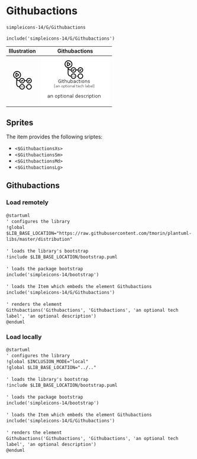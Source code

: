 # Githubactions


```text
simpleicons-14/G/Githubactions
```

```text
include('simpleicons-14/G/Githubactions')
```



| Illustration | Githubactions |
| :---: | :---: |
| ![illustration for Illustration](../../simpleicons-14/G/Githubactions.png) | ![illustration for Githubactions](../../simpleicons-14/G/Githubactions.Local.png) |



## Sprites
The item provides the following sriptes:

- `<$GithubactionsXs>`
- `<$GithubactionsSm>`
- `<$GithubactionsMd>`
- `<$GithubactionsLg>`





## Githubactions

### Load remotely
```plantuml
@startuml
' configures the library
!global $LIB_BASE_LOCATION="https://raw.githubusercontent.com/tmorin/plantuml-libs/master/distribution"

' loads the library's bootstrap
!include $LIB_BASE_LOCATION/bootstrap.puml

' loads the package bootstrap
include('simpleicons-14/bootstrap')

' loads the Item which embeds the element Githubactions
include('simpleicons-14/G/Githubactions')

' renders the element
Githubactions('Githubactions', 'Githubactions', 'an optional tech label', 'an optional description')
@enduml
```

### Load locally
```plantuml
@startuml
' configures the library
!global $INCLUSION_MODE="local"
!global $LIB_BASE_LOCATION="../.."

' loads the library's bootstrap
!include $LIB_BASE_LOCATION/bootstrap.puml

' loads the package bootstrap
include('simpleicons-14/bootstrap')

' loads the Item which embeds the element Githubactions
include('simpleicons-14/G/Githubactions')

' renders the element
Githubactions('Githubactions', 'Githubactions', 'an optional tech label', 'an optional description')
@enduml
```

